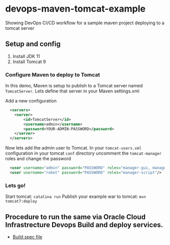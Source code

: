 # devops-maven-tomcat-example

Showing DevOps CI/CD workflow for a sample maven project deploying to a tomcat server

## Setup and config
1. Install JDK 11
1. Install Tomcat 9

### Configure Maven to deploy to Tomcat
In this demo, Maven is setup to publish to a Tomcat server named `TomcatServer`. Lets define that server in your Maven settings.xml

Add a new configuration

```XML
  <servers>
    <server>
        <id>TomcatServer</id>
        <username>admin</username>
        <password>YOUR-ADMIN-PASSWORD</password>
    </server>
  </servers>
```

Now lets add the admin user to Tomcat. In your `tomcat-users.xml` configuration in your tomcat `conf` directory uncomment the `tomcat-manager` roles and change the password

```XML
  <user username="admin" password="PASSWORD" roles="manager-gui, manager-script"/>
  <user username="robot" password="PASSWORD" roles="manager-script"/>
```

### Lets go!
Start tomcat: `catalina run`
Publish your example war to tomcat: `mvn tomcat7:deploy`

Procedure to run the same via Oracle Cloud Infrastrecture Devops Build and deploy services.
-----------------------

- [Build spec file](build_spec.yaml) 




